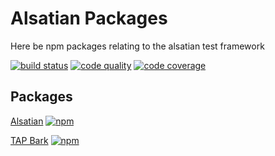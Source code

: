 # Alsatian Packages

Here be npm packages relating to the alsatian test framework

[![build status](https://travis-ci.com/alsatian-test/alsatian.svg?branch=master)](https://travis-ci.com/alsatian-test/alsatian)
[![code quality](https://codeclimate.com/github/alsatian-test/alsatian/badges/gpa.svg)](https://codeclimate.com/github/alsatian-test/alsatian)
[![code coverage](https://api.codeclimate.com/v1/badges/ba8c9cedceb03ab59dc8/test_coverage)](https://codeclimate.com/github/alsatian-test/alsatian/test_coverage)

## Packages

[Alsatian](https://www.github.com/alsatian-test/alsatian/blob/master/packages/alsatian/README.md)
[![npm](https://img.shields.io/npm/v/alsatian.svg)](https://www.npmjs.com/package/alsatian)

[TAP Bark](https://www.github.com/alsatian-test/alsatian/blob/master/packages/tap-bark/README.md)
[![npm](https://img.shields.io/npm/v/tap-bark.svg)](https://www.npmjs.com/package/tap-bark)
